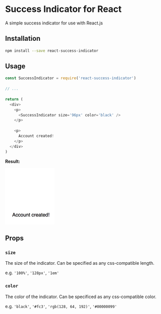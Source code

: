 # Success Indicator for React

A simple success indicator for use with React.js

## Installation

```sh
npm install --save react-success-indicator
```

## Usage

```js
const SuccessIndicator = require('react-success-indicator')

// ...

return (
  <div>
    <p>
      <SuccessIndicator size='96px' color='black' />
    </p>

    <p>
      Account created!
    </p>
  </div>
)
```

**Result:**

<img src="example.gif" width="160" height="180" />

## Props

### `size`

The size of the indicator. Can be specified as any css-compatible length.

e.g. `'100%'`, `'128px'`, `'1em'`

### `color`

The color of the indicator. Can be specificed as any css-compatible color.

e.g. `'black'`, `'#fc3'`, `'rgb(128, 64, 192)'`, `'#00000099'`
